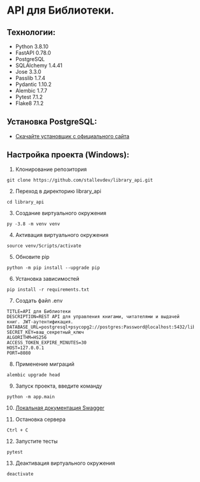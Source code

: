 # API для Библиотеки.

## Технологии:

- Python 3.8.10
- FastAPI 0.78.0
- PostgreSQL
- SQLAlchemy 1.4.41
- Jose 3.3.0
- Passlib 1.7.4
- Pydantic 1.10.2
- Alembic 1.7.7
- Pytest 7.1.2
- Flake8 7.1.2

## Установка PostgreSQL:

- [Скачайте установщик с официального сайта](https://www.postgresql.org/download/windows/)

## Настройка проекта (Windows):

1. Клонирование репозитория

```
git clone https://github.com/stallevdev/library_api.git
```

2. Переход в директорию library_api

```
cd library_api
```

3. Создание виртуального окружения

```
py -3.8 -m venv venv
```

4. Активация виртуального окружения

```
source venv/Scripts/activate
```

5. Обновите pip

```
python -m pip install --upgrade pip
```

6. Установка зависимостей

```
pip install -r requirements.txt
```

7. Создать файл .env

```
TITLE=API для Библиотеки
DESCRIPTION=REST API для управления книгами, читателями и выдачей книг. JWT-аутентификация.
DATABASE_URL=postgresql+psycopg2://postgres:Password@localhost:5432/library_db
SECRET_KEY=ваш_секретный_ключ
ALGORITHM=HS256
ACCESS_TOKEN_EXPIRE_MINUTES=30
HOST=127.0.0.1
PORT=8080
```

8. Применение миграций

```
alembic upgrade head
```

9. Запуск проекта, введите команду

```
python -m app.main
```

10. [Локальная документация Swagger](http://127.0.0.1:8080/docs)

11. Остановка сервера

```
Ctrl + C
```

12. Запустите тесты

```
pytest
```

13. Деактивация виртуального окружения

```
deactivate
```
